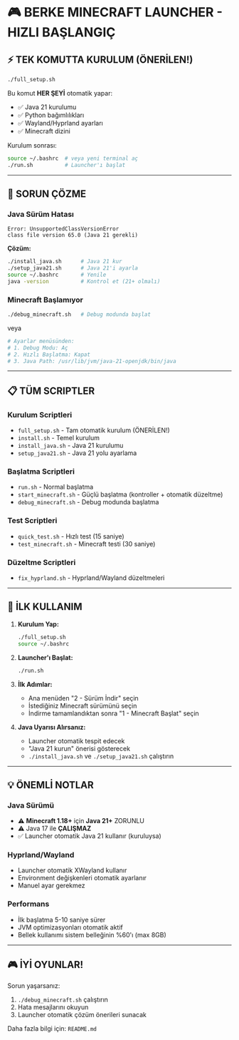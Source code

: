 # 🎮 BERKE MINECRAFT LAUNCHER - HIZLI BAŞLANGIÇ

## ⚡ TEK KOMUTTA KURULUM (ÖNERİLEN!)

```bash
./full_setup.sh
```

Bu komut **HER ŞEYİ** otomatik yapar:
- ✅ Java 21 kurulumu
- ✅ Python bağımlılıkları
- ✅ Wayland/Hyprland ayarları
- ✅ Minecraft dizini

Kurulum sonrası:
```bash
source ~/.bashrc  # veya yeni terminal aç
./run.sh          # Launcher'ı başlat
```

---

## 🔧 SORUN ÇÖZME

### Java Sürüm Hatası
```
Error: UnsupportedClassVersionError
class file version 65.0 (Java 21 gerekli)
```

**Çözüm:**
```bash
./install_java.sh      # Java 21 kur
./setup_java21.sh      # Java 21'i ayarla
source ~/.bashrc       # Yenile
java -version          # Kontrol et (21+ olmalı)
```

### Minecraft Başlamıyor
```bash
./debug_minecraft.sh   # Debug modunda başlat
```

veya

```bash
# Ayarlar menüsünden:
# 1. Debug Modu: Aç
# 2. Hızlı Başlatma: Kapat
# 3. Java Path: /usr/lib/jvm/java-21-openjdk/bin/java
```

---

## 📋 TÜM SCRIPTLER

### Kurulum Scriptleri
- `full_setup.sh` - Tam otomatik kurulum (ÖNERİLEN!)
- `install.sh` - Temel kurulum
- `install_java.sh` - Java 21 kurulumu
- `setup_java21.sh` - Java 21 yolu ayarlama

### Başlatma Scriptleri
- `run.sh` - Normal başlatma
- `start_minecraft.sh` - Güçlü başlatma (kontroller + otomatik düzeltme)
- `debug_minecraft.sh` - Debug modunda başlatma

### Test Scriptleri
- `quick_test.sh` - Hızlı test (15 saniye)
- `test_minecraft.sh` - Minecraft testi (30 saniye)

### Düzeltme Scriptleri
- `fix_hyprland.sh` - Hyprland/Wayland düzeltmeleri

---

## 🚀 İLK KULLANIM

1. **Kurulum Yap:**
   ```bash
   ./full_setup.sh
   source ~/.bashrc
   ```

2. **Launcher'ı Başlat:**
   ```bash
   ./run.sh
   ```

3. **İlk Adımlar:**
   - Ana menüden "2 - Sürüm İndir" seçin
   - İstediğiniz Minecraft sürümünü seçin
   - İndirme tamamlandıktan sonra "1 - Minecraft Başlat" seçin

4. **Java Uyarısı Alırsanız:**
   - Launcher otomatik tespit edecek
   - "Java 21 kurun" önerisi gösterecek
   - `./install_java.sh` ve `./setup_java21.sh` çalıştırın

---

## 💡 ÖNEMLİ NOTLAR

### Java Sürümü
- ⚠️ **Minecraft 1.18+** için **Java 21+** ZORUNLU
- ⚠️ Java 17 ile **ÇALIŞMAZ**
- ✅ Launcher otomatik Java 21 kullanır (kuruluysa)

### Hyprland/Wayland
- Launcher otomatik XWayland kullanır
- Environment değişkenleri otomatik ayarlanır
- Manuel ayar gerekmez

### Performans
- İlk başlatma 5-10 saniye sürer
- JVM optimizasyonları otomatik aktif
- Bellek kullanımı sistem belleğinin %60'ı (max 8GB)

---

## 🎮 İYİ OYUNLAR!

Sorun yaşarsanız:
1. `./debug_minecraft.sh` çalıştırın
2. Hata mesajlarını okuyun
3. Launcher otomatik çözüm önerileri sunacak

Daha fazla bilgi için: `README.md`
